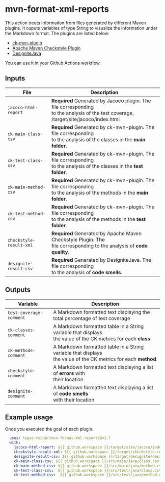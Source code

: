 
# mvn-format-xml-reports

This action treats information from files generated by different Maven plugins. It ouputs variables of type String to visualize the information under the Markdown format.
The plugins are listed below:

- [ck-mvn-plugin](https://github.com/jazzmuesli/ck-mvn-plugin)
- [Apache Maven Checkstyle Plugin](https://maven.apache.org/plugins/maven-checkstyle-plugin/)
- [DesigniteJava](https://github.com/tushartushar/DesigniteJava)

You can use it in your Github Actions workflow.

## Inputs

| File                    | Description                                                    |
| ----------------------- | -------------------------------------------------------------- |
| `jacoco-html-report`    | **Required** Generated by Jacoco plugin. The file corresponding<br/> to the analysis of the test coverage, /target/site/jacoco/index.html
| `ck-main-class-csv`     | **Required** Generated by ck-mvn-plugin. The file corresponding<br/> to the analysis of the classes in the **main folder**. |
| `ck-test-class-csv`     | **Required** Generated by ck-mvn-plugin. The file corresponding<br/> to the analysis of the classes in the **test folder**. |
| `ck-main-method-csv`    | **Required** Generated by ck-mvn-plugin. The file corresponding<br/> to the analysis of the methods in the **main folder**. |
| `ck-test-method-csv`    | **Required** Generated by ck-mvn-plugin. The file corresponding<br/> to the analysis of the methods in the **test folder**. |
| `checkstyle-result-xml` | **Required** Generated by Apache Maven Checkstyle Plugin. The <br/>file corresponding to the analysis of **code quality**. |
| `designite-result-csv`  | **Required** Generated by DesigniteJava. The file corresponding<br/> to the analysis of **code smells**. |

## Outputs

| Variable                | Description                                                    |   
| ----------------------- | -------------------------------------------------------------- |
| `test-coverage-comment` | A Markdown formatted text displaying the total percentage of test coverage |
| `ck-classes-comment`    | A Markdown formatted table in a String variable that displays <br/>the value of the CK metrics for each **class**. |
| `ck-methods-comment`    | A Markdown formatted table in a String variable that displays <br/>the value of the CK metrics for each **method**. |
| `checkstyle-comment`    | A Markdown formatted text displaying a list of **errors** with<br/> their location |
| `designite-comment`     | A Markdown formatted text displaying a list of **code smells**<br/> with their location |

## Example usage

Once you executed the goal of each plugin.

```yaml
  uses: tupac-rocher/mvn-format-xml-reports@v1.7
  with:
    jacoco-html-report: ${{ github.workspace }}/target/site/jacoco/index.html
    checkstyle-result-xml: ${{ github.workspace }}/target/checkstyle-result.xml
    designite-result-csv: ${{ github.workspace }}/target/designite/designCodeSmells.csv
    ck-main-class-csv: ${{ github.workspace }}/src/main/java/class.csv
    ck-main-method-csv: ${{ github.workspace }}/src/main/java/method.csv
    ck-test-class-csv:  ${{ github.workspace }}/src/test/java/class.csv
    ck-test-method-csv:  ${{ github.workspace }}/src/test/java/method.csv
```
